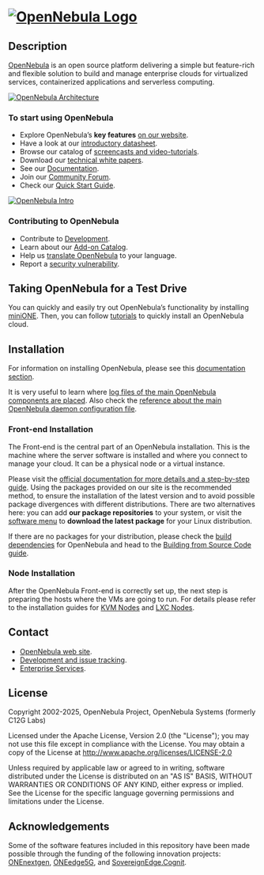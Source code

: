 # [![OpenNebula Logo](https://opennebula.io/wp-content/uploads/2019/04/img-logo-blue.svg)](https://opennebula.io/)

## Description

[OpenNebula](http://opennebula.io) is an open source platform delivering a simple but feature-rich and flexible solution to build and manage enterprise clouds for virtualized services, containerized applications and serverless computing.

[![OpenNebula Architecture](https://opennebula.io/wp-content/uploads/2024/07/03_new_Key-Features.png)](https://opennebula.io/discover/)

### To start using OpenNebula

- Explore OpenNebula’s **key features** [on our website](https://opennebula.io/discover).
- Have a look at our [introductory datasheet](https://support.opennebula.pro/hc/en-us/articles/360036935791-OpenNebula-Key-Features-Datasheet).
- Browse our catalog of [screencasts and video-tutorials](https://opennebula.io/screencasts/).
- Download our [technical white papers](https://opennebula.io/docs-whitepapers/).
- See our [Documentation](https://docs.opennebula.io).
- Join our [Community Forum](https://forum.opennebula.io).
- Check our [Quick Start Guide](https://docs.opennebula.io/stable/quick_start/index.html).

[![OpenNebula Intro](https://opennebula.io/wp-content/uploads/2020/08/Intro_Screencast_small.png)](https://opennebula.io/screencast-overview/)

### Contributing to OpenNebula

- Contribute to [Development](https://github.com/OpenNebula/one/wiki/How-to-Contribute-to-Development).
- Learn about our [Add-on Catalog](https://github.com/OpenNebula/one/wiki/How-to-participate-in-Add_on-Development).
- Help us [translate OpenNebula](https://www.transifex.com/opennebula/one/) to your language.
- Report a [security vulnerability](https://github.com/OpenNebula/one/wiki/Vulnerability-Management-Process).

## Taking OpenNebula for a Test Drive

You can quickly and easily try out OpenNebula’s functionality by installing [miniONE](https://github.com/OpenNebula/minione). Then, you can follow [tutorials](https://docs.opennebula.io/stable/quick_start/try_opennebula/opennebula_on-prem_with_minione/) to quickly install an OpenNebula cloud.

## Installation

For information on installing OpenNebula, please see this [documentation section](https://docs.opennebula.io/stable/software/installation_process/).

It is very useful to learn where [log files of the main OpenNebula components are placed](https://docs.opennebula.io/stable/product/operation_references/opennebula_services_configuration/troubleshooting/). Also check the [reference about the main OpenNebula daemon configuration file](https://docs.opennebula.io/stable/product/operation_references/opennebula_services_configuration/oned/).

### Front-end Installation

The Front-end is the central part of an OpenNebula installation. This is the machine where the server software is installed and where you connect to manage your cloud. It can be a physical node or a virtual instance.

Please visit the [official documentation for more details and a step-by-step guide](https://docs.opennebula.io/stable/software/installation_process/manual_installation/overview/). Using the packages provided on our site is the recommended method, to ensure the installation of the latest version and to avoid possible package divergences with different distributions. There are two alternatives here: you can add **our package repositories** to your system, or visit the [software menu](http://opennebula.io/use) to **download the latest package** for your Linux distribution.

If there are no packages for your distribution, please check the [build dependencies](https://docs.opennebula.io/stable/software/installation_process/build_from_source_code/build_deps/) for OpenNebula and head to the [Building from Source Code guide](https://docs.opennebula.io/stable/software/installation_process/build_from_source_code/compile/).

### Node Installation

After the OpenNebula Front-end is correctly set up, the next step is preparing the hosts where the VMs are going to run. For details please refer to the installation guides for [KVM Nodes](https://docs.opennebula.io/stable/software/installation_process/manual_installation/kvm_node_installation/) and [LXC Nodes](https://docs.opennebula.io/stable/software/installation_process/manual_installation/lxc_node_installation/).

## Contact

- [OpenNebula web site](https://opennebula.io).
- [Development and issue tracking](https://github.com/OpenNebula/one/issues).
- [Enterprise Services](https://opennebula.io/enterprise).

## License

Copyright 2002-2025, OpenNebula Project, OpenNebula Systems (formerly C12G Labs)

Licensed under the Apache License, Version 2.0 (the "License"); you may not use this file except in compliance with the License. You may obtain a copy of the License at http://www.apache.org/licenses/LICENSE-2.0

Unless required by applicable law or agreed to in writing, software distributed under the License is distributed on an "AS IS" BASIS, WITHOUT WARRANTIES OR CONDITIONS OF ANY KIND, either express or implied. See the License for the specific language governing permissions and limitations under the License.

## Acknowledgements

Some of the software features included in this repository have been made possible through the funding of the following innovation projects: [ONEnextgen](http://onenextgen.eu/), [ONEedge5G](https://opennebula.io/innovation/oneedge5g/), and [SovereignEdge.Cognit](https://cognit.sovereignedge.eu/).

